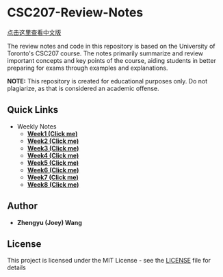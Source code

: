 # CSC207-Review-Notes

[点击这里查看中文版](./zh/README.md)

The review notes and code in this repository is based on the University of Toronto's CSC207 course. The notes primarily summarize and review important concepts and key points of the course, aiding students in better preparing for exams through examples and explanations.

**NOTE:** This repository is created for educational purposes only. Do not plagiarize, as that is considered an academic offense.

## Quick Links

+ Weekly Notes
  + **[Week1 (Click me)](./weekly-notes/week1.md)**
  + **[Week2 (Click me)](./weekly-notes/week2.md)**
  + **[Week3 (Click me)](./weekly-notes/week3.md)**
  + **[Week4 (Click me)](./weekly-notes/week4.md)**
  + **[Week5 (Click me)](./weekly-notes/week5.md)**
  + **[Week6 (Click me)](./weekly-notes/week6.md)**
  + **[Week7 (Click me)](./weekly-notes/week7.md)**
  + **[Week8 (Click me)](./weekly-notes/week8.md)**

## Author

+ **Zhengyu (Joey) Wang**

## License

This project is licensed under the MIT License - see the [LICENSE](LICENSE) file for details


